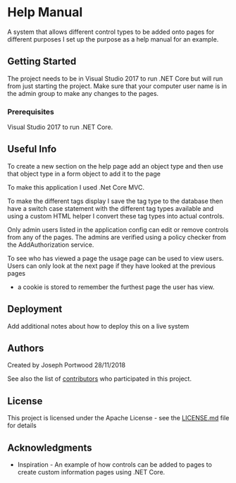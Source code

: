 # Help Manual

A system that allows different control types to be added onto pages for different purposes I set up the purpose as a help manual for an example.

## Getting Started

The project needs to be in Visual Studio 2017 to run .NET Core but will run from just starting the project. Make sure that your computer user name is in the admin group to make any changes to the pages.

### Prerequisites

Visual Studio 2017 to run .NET Core.

## Useful Info

To create a new section on the help page add an object type 
and then use that object type in a form object to add it to the page

To make this application I used .Net Core MVC.

To make the different tags display I save the tag type to the database then have a switch case statement
 with the different tag types available and using a custom HTML helper I convert these tag types into actual controls.

Only admin users listed in the application config can edit or remove controls from any of the pages. 
The admins are verified using a policy checker from the AddAuthorization service.

To see who has viewed a page the usage page can be used to view users. 
Users can only look at the next page if they have looked at the previous pages 
- a cookie is stored to remember the furthest page the user has view.

## Deployment

Add additional notes about how to deploy this on a live system

## Authors

Created by Joseph Portwood 28/11/2018

See also the list of [contributors](https://github.com/your/project/contributors) who participated in this project.

## License

This project is licensed under the Apache License - see the [LICENSE.md](LICENSE.md) file for details

## Acknowledgments

* Inspiration - An example of how controls can be added to pages to create custom information pages using .NET Core.
